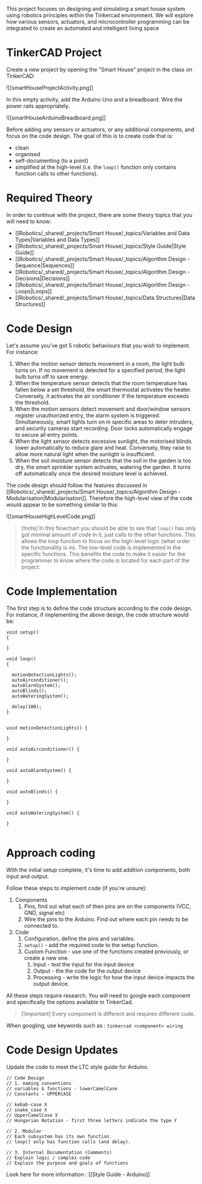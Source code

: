 
This project focuses on designing and simulating a smart house system using robotics principles within the Tinkercad environment. We will explore how various sensors, actuators, and microcontroller programming can be integrated to create an automated and intelligent living space


# TinkerCAD Project

Create a new project by opening the "Smart House" project in the class on TinkerCAD:

![[smartHouseProjectActivity.png]]

In this empty activity, add the Arduino Uno and a breadboard. Wire the power rails appropriately.

![[smartHouseArduinoBreadboard.png]]


Before adding any sensors or actuators, or any additional components, and focus on the code design. The goal of this is to create code that is:
- clean
- organised
- self-documenting (to a point)
- simplified at the high-level (i.e. the `loop()` function only contains function calls to other functions).

# Required Theory

In order to continue with the project, there are some theory topics that you will need to know:

- [[Robotics/_shared/_projects/Smart House/_topics/Variables and Data Types|Variables and Data Types]]
- [[Robotics/_shared/_projects/Smart House/_topics/Style Guide|Style Guide]]
- [[Robotics/_shared/_projects/Smart House/_topics/Algorithm Design - Sequence|Sequences]]
- [[Robotics/_shared/_projects/Smart House/_topics/Algorithm Design - Decisions|Decisions]]
- [[Robotics/_shared/_projects/Smart House/_topics/Algorithm Design - Loops|Loops]]
- [[Robotics/_shared/_projects/Smart House/_topics/Data Structures|Data Structures]]

# Code Design

Let's assume you've got 5 robotic behaviours that you wish to implement. For instance:
1) When the motion sensor detects movement in a room, the light bulb turns on. If no movement is detected for a specified period, the light bulb turns off to save energy.
2) When the temperature sensor detects that the room temperature has fallen below a set threshold, the smart thermostat activates the heater. Conversely, it activates the air conditioner if the temperature exceeds the threshold.
3) When the motion sensors detect movement and door/window sensors register unauthorized entry, the alarm system is triggered. Simultaneously, smart lights turn on in specific areas to deter intruders, and security cameras start recording. Door locks automatically engage to secure all entry points.
4) When the light sensor detects excessive sunlight, the motorised blinds lower automatically to reduce glare and heat. Conversely, they raise to allow more natural light when the sunlight is insufficient.
5) When the soil moisture sensor detects that the soil in the garden is too dry, the smart sprinkler system activates, watering the garden. It turns off automatically once the desired moisture level is achieved.

The code design should follow the features discussed in [[Robotics/_shared/_projects/Smart House/_topics/Algorithm Design - Modularisation|Modularisation]]. Therefore the high-level view of the code would appear to be something similar to this:

![[smartHouseHighLevelCode.png]]

> [!note] In this flowchart you should be able to see that `loop()` has only got minimal amount of code in it, just calls to the other functions. 
> This allows the loop function to focus on the high-level logic (what order the functionality is in). 
> The low-level code is implemented in the specific functions. 
> This benefits the code to make it easier for the programmer to know where the code is located for each part of the project.



# Code Implementation

The first step is to define the code structure according to the code design. For instance, if implementing the above design, the code structure would be:

```arduino
void setup()
{
 
}

void loop()
{
  
  motionDetectionLights();
  autoAirconditioner();
  autoAlarmSystem();
  autoBlinds();
  autoWateringSystem();
  
  delay(100);
}


void motionDetectionLights() {
  
}

void autoAirconditioner() {
  
}

void autoAlarmSystem() {
  
}

void autoBlinds() {
  
}

void autoWateringSystem() {
  
}


```


# Approach coding

With the initial setup complete, it's time to add addition components, both input and output.

Follow these steps to implement code (if you're unsure):

1. Components
	1. Pins, find out what each of then pins are on the components (VCC, GND, signal etc)
	2. Wire the pins to the Arduino. Find out where each pin needs to be connected to.
2. Code
	1. Configuration, define the pins and variables.
	2. `setup()` - add the required code to the setup function.
	3. Custom Function - use one of the functions created previously, or create a new one.
		1. Input - test the input for the input device
		2. Output - the the code for the output device
		3. Processing - write the logic for how the input device impacts the output device.

All these steps require research. You will need to google each component and specifically the options available in TinkerCad. 

> [!important] Every component is different and requires different code.

When googling, use keywords such as : `tinkercad <component> wiring`



# Code Design Updates

Update the code to meet the LTC style guide for Arduino.

```
// Code Design
// 1. naming conventions
// variables & functions - lowerCamelCase
// Constants - UPPERCASE

// kebab-case X
// snake_case X
// UpperCamelCase X
// Hungarian Notation - first three letters indicate the type Y
 
// 2. Modular
// Each subsystem has its own function.
// loop() only has function calls (and delay).

// 3. Internal Documentation (Comments)
// Explain logic / complex code
// Explain the purpose and goals of functions
```

Look here for more information : [[Style Guide - Arduino]]